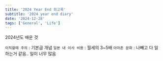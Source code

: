 ```yaml
---
title: '2024 Year End 회고록'
subtitle: '2024 year end diary'
date: '2024-12-28'
tags: ['General', 'Life']
---
```


2024년도 배운 것

`이직할때 주의` : 기본급 개념
`일본 내 이사 비용` : 월세의 3~5배
`아마존 문화` : 나빼고 다 일하는거 같음.. 일이 너무 많음

